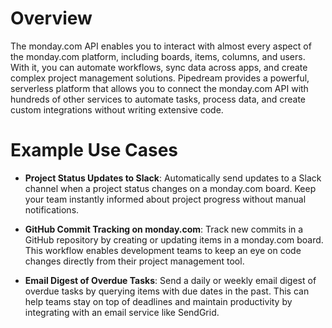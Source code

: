 # Overview

The monday.com API enables you to interact with almost every aspect of the monday.com platform, including boards, items, columns, and users. With it, you can automate workflows, sync data across apps, and create complex project management solutions. Pipedream provides a powerful, serverless platform that allows you to connect the monday.com API with hundreds of other services to automate tasks, process data, and create custom integrations without writing extensive code.

# Example Use Cases

- **Project Status Updates to Slack**: Automatically send updates to a Slack channel when a project status changes on a monday.com board. Keep your team instantly informed about project progress without manual notifications.

- **GitHub Commit Tracking on monday.com**: Track new commits in a GitHub repository by creating or updating items in a monday.com board. This workflow enables development teams to keep an eye on code changes directly from their project management tool.

- **Email Digest of Overdue Tasks**: Send a daily or weekly email digest of overdue tasks by querying items with due dates in the past. This can help teams stay on top of deadlines and maintain productivity by integrating with an email service like SendGrid.
